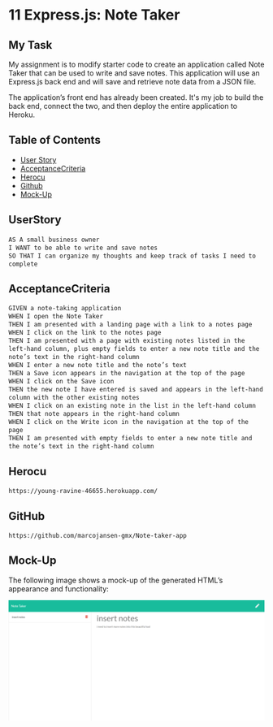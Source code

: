 # 11 Express.js: Note Taker

## My Task

My assignment is to modify starter code to create an application called Note Taker that can be used to write and save notes. This application will use an Express.js back end and will save and retrieve note data from a JSON file.

The application’s front end has already been created. It's my job to build the back end, connect the two, and then deploy the entire application to Heroku.

## Table of Contents

* [User Story](#UserStory)
* [AcceptanceCriteria](#AcceptanceCriteria)
* [Herocu](#Herocu)
* [Github](#Github)
* [Mock-Up](#Mock-Up)

## UserStory

```
AS A small business owner
I WANT to be able to write and save notes
SO THAT I can organize my thoughts and keep track of tasks I need to complete
```


## AcceptanceCriteria

```
GIVEN a note-taking application
WHEN I open the Note Taker
THEN I am presented with a landing page with a link to a notes page
WHEN I click on the link to the notes page
THEN I am presented with a page with existing notes listed in the left-hand column, plus empty fields to enter a new note title and the note’s text in the right-hand column
WHEN I enter a new note title and the note’s text
THEN a Save icon appears in the navigation at the top of the page
WHEN I click on the Save icon
THEN the new note I have entered is saved and appears in the left-hand column with the other existing notes
WHEN I click on an existing note in the list in the left-hand column
THEN that note appears in the right-hand column
WHEN I click on the Write icon in the navigation at the top of the page
THEN I am presented with empty fields to enter a new note title and the note’s text in the right-hand column
```

## Herocu
    https://young-ravine-46655.herokuapp.com/
## GitHub     
    https://github.com/marcojansen-gmx/Note-taker-app

## Mock-Up

The following image shows a mock-up of the generated HTML’s appearance and functionality:

![HTML webpage for my team](https://github.com/marcojansen-gmx/Note-taker-app/blob/main/note_taker.png?raw=true)
